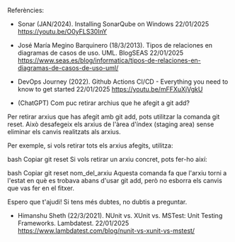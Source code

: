 Referències:

- Sonar (JAN/2024). Installing SonarQube on Windows 22/01/2025 https://youtu.be/O0yFLS30InY

- José María Megino Barquinero (18/3/2013). Tipos de relaciones en diagramas de casos de uso. UML. BlogSEAS 22/01/2025 https://www.seas.es/blog/informatica/tipos-de-relaciones-en-diagramas-de-casos-de-uso-uml/

- DevOps Journey (2022). Github Actions CI/CD - Everything you need to know to get started 22/01/2025 https://youtu.be/mFFXuXjVgkU

- (ChatGPT) Com puc retirar archius que he afegit a git add?
  > 
Per retirar arxius que has afegit amb git add, pots utilitzar la comanda git reset. Això desafegeix els arxius de l'àrea d'índex (staging area) sense eliminar els canvis realitzats als arxius.

Per exemple, si vols retirar tots els arxius afegits, utilitza:

bash
Copiar
git reset
Si vols retirar un arxiu concret, pots fer-ho així:

bash
Copiar
git reset nom_del_arxiu
Aquesta comanda fa que l'arxiu torni a l'estat en què es trobava abans d'usar git add, però no esborra els canvis que vas fer en el fitxer.

Espero que t'ajudi! Si tens més dubtes, no dubtis a preguntar.
	
- Himanshu Sheth (22/3/2021). NUnit vs. XUnit vs. MSTest: Unit Testing Frameworks. Lambdatest. 22/01/2025 https://www.lambdatest.com/blog/nunit-vs-xunit-vs-mstest/
